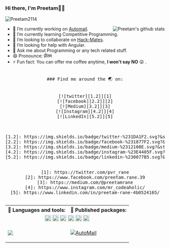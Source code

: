 
### Hi there, I'm Preetam👨‍💻
<p align="left"> <img src="https://komarev.com/ghpvc/?username=Preetam2114&label=Views&color=blue&style=plastic" alt="Preetam2114" /> </p>
<p>

<a href="https://github.com/Preetam2114">
 <img align="right" src="https://github-readme-stats.vercel.app/api?username=Preetam2114&show_icons=true&theme=whiteshow_icons=true&line_height=27" alt="Preetam's github stats"/>
</a>

- 🔭 I’m currently working on [Automail](https://pypi.org/project/Automail/0.1.4/).
- 🌱 I’m currently learning Competitive Programming.
- 👯 I’m looking to collaborate on [Hack-Mates](https://github.com/Hack-Mates).
- 🤔 I’m looking for help with Angular.
- 💬 Ask me about Programming or any tech related stuff.
- 😄 Pronounce: प्रीतम
- ⚡ Fun fact: You can offer me coffee anytime, **I won't say NO** 😜 .
</p>

<pre align="center">

### Find me around the 🌏 on:
<!-- social media buttons -->

[![twitter][1.2]][1]
[![facebook][2.2]][2]
[![Medium][3.2]][3]
[![Instagram][4.2]][4]
[![LinkedIn][5.2]][5]

<!-- icons with padding -->

[1.2]: https://img.shields.io/badge/twitter-%231DA1F2.svg?&style=for-the-badge&logo=twitter&logoColor=white 
[2.2]: https://img.shields.io/badge/facebook-%231877F2.svg?&style=for-the-badge&logo=facebook&logoColor=white 
[3.2]: https://img.shields.io/badge/medium-%2312100E.svg?&style=for-the-badge&logo=medium&logoColor=white 
[4.2]: https://img.shields.io/badge/instagram-%23E4405F.svg?&style=for-the-badge&logo=instagram&logoColor=white 
[5.2]: https://img.shields.io/badge/linkedin-%230077B5.svg?&style=for-the-badge&logo=linkedin&logoColor=white 

<!-- social media links -->
[1]: https://twitter.com/pvr_rane
[2]: https://www.facebook.com/preetam.rane.39
[3]: https://medium.com/@preetamrane
[4]: https://www.instagram.com/mr_codeaholic/
[5]: https://www.linkedin.com/in/preetam-rane-4b0524165/

</pre>

<table align="center" style="width:100%;border: none;" cellspacing="0" cellpadding="0">
  <tr>
    <th>🚀 Languages and tools:</th>
    <th>📝 Published packages:</th>
  </tr>
  <tr>
    <td colspan="2" align="center">
     <code><img height="20" src="https://cdn.freebiesupply.com/logos/thumbs/1x/python-5-logo.png"></code>
<code><img height="20" src="https://cdn.freebiesupply.com/logos/thumbs/1x/c-logo.png"></code>
<code><img height="20" src="https://cdn.freebiesupply.com/logos/thumbs/1x/html5-logo.png"></code>
<code><img height="20" src="https://cdn.freebiesupply.com/logos/thumbs/1x/google-cloud-logo.png"></code>
<code><img height="20" src="https://cdn.freebiesupply.com/logos/thumbs/1x/django-logo.png"></code>
<code><img height="20" src="https://cdn.freebiesupply.com/logos/thumbs/1x/photoshop-cc-logo.png"></code>
   </td>
  </tr>
  <tr>
    <td>
     <a href="https://github.com/Preetam2114">
  <img align="left" style="float:left" src="https://github-readme-stats.vercel.app/api/top-langs/?username=Preetam2114&theme=megenta&hide_langs_below=1" />
     </a>
 </td>
    <td>
 
 [![AutoMail](https://github-readme-stats.vercel.app/api/pin/?username=Preetam2114&repo=Automail&title_color=#008000f&icon_color=79ff97&text_color=black&line_height=27&bg_color=#ffffff)](https://github.com/Preetam2114/Automail)
     
   </td>
  </tr>
</table>

